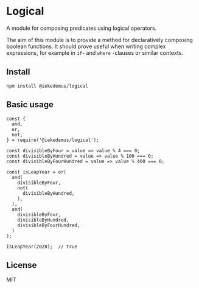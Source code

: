 # Logical

A module for composing predicates using logical operators.

The aim of this module is to provide a method for declaratively composing boolean functions. It should prove useful when
writing complex expressions, for example in `if`- and `where` -clauses or similar contexts.

## Install

```
npm install @iekedemus/logical
```

## Basic usage

```
const {
  and,
  or,
  not,
} = require('@iekedemus/logical');

const divisibleByFour = value => value % 4 === 0;
const divisibleByHundred = value => value % 100 === 0;
const divisibleByFourHundred = value => value % 400 === 0;

const isLeapYear = or(
  and(
    divisibleByFour,
    not(
      divisibleByHundred,
    ),
  ),
  and(
    divisibleByFour,
    divisibleByHundred,
    divisibleByFourHundred,
  )
);

isLeapYear(2020);  // true

```

## License

MIT
